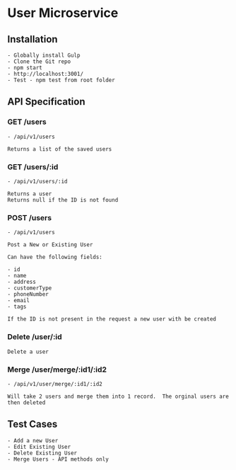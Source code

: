 # User Microservice

## Installation
    
    - Globally install Gulp
    - Clone the Git repo
    - npm start
    - http://localhost:3001/
    - Test - npm test from root folder

## API Specification

### GET /users

    - /api/v1/users
    
    Returns a list of the saved users

### GET /users/:id

    - /api/v1/users/:id
    
    Returns a user 
    Returns null if the ID is not found
    
### POST /users
    
    - /api/v1/users
    
    Post a New or Existing User
    
    Can have the following fields:
    
    - id
    - name
    - address
    - customerType
    - phoneNumber
    - email
    - tags
    
    If the ID is not present in the request a new user with be created
    
### Delete /user/:id

    Delete a user
    
### Merge /user/merge/:id1/:id2

    - /api/v1/user/merge/:id1/:id2
    
    Will take 2 users and merge them into 1 record.  The orginal users are then deleted

## Test Cases

    - Add a new User
    - Edit Existing User
    - Delete Existing User
    - Merge Users - API methods only